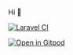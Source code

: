 Hi 👋

[![Laravel CI](https://github.com/maks-oleksyuk/notes/actions/workflows/ci-laravel.yml/badge.svg?branch=laravel)](https://github.com/maks-oleksyuk/notes/actions/workflows/ci-laravel.yml?query=branch%3Alaravel)

[![Open in Gitpod](https://gitpod.io/button/open-in-gitpod.svg)](https://gitpod.io/#https://github.com/maks-oleksyuk/notes/tree/laravel)

